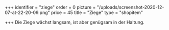+++
identifier = "ziege"
order = 0
picture = "/uploads/screenshot-2020-12-07-at-22-20-09.png"
price = 45
title = "Ziege"
type = "shopitem"

+++
Die Ziege wächst langsam, ist aber genügsam in der Haltung.